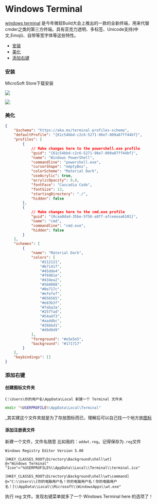 # Windows Terminal

[windows terminal](https://github.com/microsoft/terminal) 是今年微软Build大会上推出的一款的全新终端，用来代替cmder之类的第三方终端。具有亚克力透明、多标签、Unicode支持(中文,Emoji)、自带等宽字体等这些特性。

* [安装](###安装)
* [美化](###美化)
* [添加右键](###添加右键)

### 安装

MicroSoft Store下载安装

![](https://oos-cn-kirayoshikage.oss-cn-hangzhou.aliyuncs.com/images/20190901171122.png)

![](https://oos-cn-kirayoshikage.oss-cn-hangzhou.aliyuncs.com/images/20190901171658.png)

### 美化

```json
{
    "$schema": "https://aka.ms/terminal-profiles-schema",
    "defaultProfile": "{61c54bbd-c2c6-5271-96e7-009a87ff44bf}",
    "profiles": [
        {
            // Make changes here to the powershell.exe profile
            "guid": "{61c54bbd-c2c6-5271-96e7-009a87ff44bf}",
            "name": "Windows PowerShell",
            "commandline": "powershell.exe",
            "cursorShape": "emptyBox",
            "colorScheme": "Material Dark",
            "useAcrylic": true,
            "acrylicOpacity": 0.8,
            "fontFace": "Cascadia Code",
            "fontSize": 13,
            "startingDirectory": "./",
            "hidden": false
        },
        {
            // Make changes here to the cmd.exe profile
            "guid": "{0caa0dad-35be-5f56-a8ff-afceeeaa6101}",
            "name": "cmd",
            "commandline": "cmd.exe",
            "hidden": false
        }
    ],
    "schemes": [
        {
            "name": "Material Dark",
            "colors": [
                "#212121",
                "#b7141f",
                "#45dde4",
                "#f6981e",
                "#434ea2",
                "#560088",
                "#0e717c",
                "#efefef",
                "#656565",
                "#e83b3f",
                "#7aba3a",
                "#257fad",
                "#54a4f3",
                "#aa4dbc",
                "#26bbd1",
                "#d9d9d9"
            ],
            "foreground": "#e5e5e5",
            "background": "#171717"
        }
    ],
    "keybindings": []
}
```

### 添加右键

#### 创建图标文件夹

`C:\Users\你的用户名\AppData\Local 新建一个 Terminal 文件夹`

``` cmd
mkdir "%USERPROFILE%\AppData\Local\Terminal"
```

_其实建这个文件夹就是为了存放图标而已，理解后可以自己找一个地方放[图标](https://raw.githubusercontent.com/microsoft/terminal/master/res/terminal.ico)

#### 添加注册表文件

新建一个文件，文件名随意 比如我的：`addwt.reg`。记得保存为`.reg`文件

```
Windows Registry Editor Version 5.00

[HKEY_CLASSES_ROOT\Directory\Background\shell\wt]
@="Windows Terminal"
"Icon"="%USERPROFILE%\\AppData\\Local\\Terminal\\terminal.ico"

[HKEY_CLASSES_ROOT\Directory\Background\shell\wt\command]
@="C:\\Users\\[你的电脑用户名！你的电脑用户名！你的电脑用户名！]\\AppData\\Local\\Microsoft\\WindowsApps\\wt.exe"
```

执行 reg 文件。发现右键菜单就多了一个 Windows Terminal here 的选项了！










